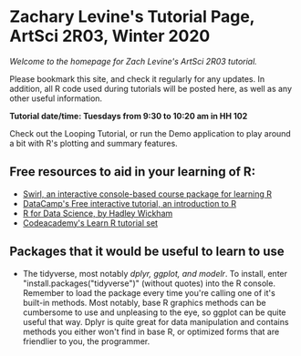 # **Zachary Levine's Tutorial Page, ArtSci 2R03, Winter 2020**
*Welcome to the homepage for Zach Levine's ArtSci 2R03 tutorial.*

 Please bookmark this site, and check it regularly for any updates. In addition, all R code used during tutorials will be posted here, as well as any other useful information.

**Tutorial date/time:  Tuesdays from 9:30 to 10:20 am in HH 102**


Check out the Looping Tutorial, or run the Demo application to play around a bit with R's plotting and summary features.

## Free resources to aid in your learning of R:

 - [Swirl, an interactive console-based course package for learning R](https://swirlstats.com/)
 - [DataCamp's Free interactive tutorial, an introduction to R](https://www.datacamp.com/courses/free-introduction-to-r)
 - [R for Data Science, by Hadley Wickham](https://r4ds.had.co.nz/)
 -  [Codeacademy's Learn R tutorial set](https://www.codecademy.com/learn/learn-r)

## Packages that it would be useful to learn to use
- The tidyverse, most notably *dplyr, ggplot, and modelr*.
To install, enter "install.packages("tidyverse")" (without quotes) into the R console. Remember to load the package every time you're calling one of it's built-in methods. Most notably, base R graphics methods can be cumbersome to use and unpleasing to the eye, so ggplot can be quite useful that way. Dplyr is quite great for data manipulation and contains methods you either won't find in base R, or optimized forms that are friendlier to you, the programmer.
